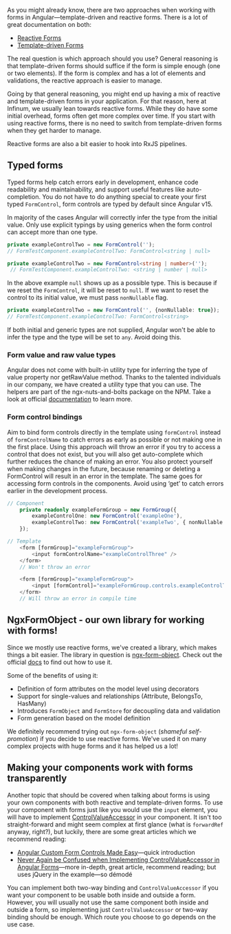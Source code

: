 As you might already know, there are two approaches when working with forms in Angular—template-driven and reactive forms. There is a lot of great documentation on both:

- [Reactive Forms](https://angular.dev/guide/forms/reactive-forms)
- [Template-driven Forms](https://angular.dev/guide/forms)

The real question is which approach should you use? General reasoning is that template-driven forms should suffice if the form is simple enough (one or two elements). If the form is complex and has a lot of elements and validations, the reactive approach is easier to manage.

Going by that general reasoning, you might end up having a mix of reactive and template-driven forms in your application. For that reason, here at Infinum, we usually lean towards reactive forms. While they do have some initial overhead, forms often get more complex over time. If you start with using reactive forms, there is no need to switch from template-driven forms when they get harder to manage.

Reactive forms are also a bit easier to hook into RxJS pipelines.

## Typed forms
Typed forms help catch errors early in development, enhance code readability and maintainability, and support useful features like auto-completion. You do not have to do anything special to create your first typed `FormControl`, form controls are typed by default since Angular v15.

In majority of the cases Angular will correctly infer the type from the initial value. Only use explicit typings by using generics when the form control can accept more than one type.

```ts
private exampleControlTwo = new FormControl('');
// FormTestComponent.exampleControlTwo: FormControl<string | null>

private exampleControlTwo = new FormControl<string | number>('');
 // FormTestComponent.exampleControlTwo: <string | number | null>
```

In the above example `null` shows up as a possible type. This is because if we reset the `FormControl`, it will be reset to `null`. If we want to reset the control to its initial value, we must pass `nonNullable` flag.

```ts
private exampleControlTwo = new FormControl('', {nonNullable: true});
// FormTestComponent.exampleControlTwo: FormControl<string>
```

If both initial and generic types are not supplied, Angular won't be able to infer the type and the type will be set to `any`. Avoid doing this.

### Form value and raw value types
Angular does not come with built-in utility type for inferring the type of value property nor getRawValue method. Thanks to the talented individuals in our company, we have created a utility type that you can use. The helpers are part of the ngx-nuts-and-bolts package on the NPM. Take a look at official [documentation](https://infinum.github.io/ngx-nuts-and-bolts/docs/form-utils) to learn more.

### Form control bindings
Aim to bind form controls directly in the template using `formControl` instead of `formControlName` to catch errors as early as possible or not making one in the first place. Using this approach will throw an error if you try to access a control that does not exist, but you will also get auto-complete which further reduces the chance of making an error. You also protect yourself when making changes in the future, because renaming or deleting a FormControl will result in an error in the template. The same goes for accessing form controls in the components. Avoid using ‘get’ to catch errors earlier in the development process.

```ts
// Component
    private readonly exampleFormGroup = new FormGroup({
        exampleControlOne: new FormControl('exampleOne'),
        exampleControlTwo: new FormControl('exampleTwo', { nonNullable: true }),
    });

// Template
    <form [formGroup]="exampleFormGroup">
        <input formControlName="exampleControlThree" />
    </form>
    // Won't throw an error

    <form [formGroup]="exampleFormGroup">
        <input [formControl]="exampleFormGroup.controls.exampleControlThree" />
    </form>
    // Will throw an error in compile time
```

## NgxFormObject - our own library for working with forms!

Since we mostly use reactive forms, we've created a library, which makes things a bit easier. The library in question is [ngx-form-object](https://github.com/infinum/ngx-form-object). Check out the official [docs](https://infinum.github.io/ngx-form-object/docs) to find out how to use it.

Some of the benefits of using it:

- Definition of form attributes on the model level using decorators
- Support for single-values and relationships (Attribute, BelongsTo, HasMany)
- Introduces `FormObject` and `FormStore` for decoupling data and validation
- Form generation based on the model definition

We definitely recommend trying out `ngx-form-object` (*shameful self-promotion*) if you decide to use reactive forms. We've used it on many complex projects with huge forms and it has helped us a lot!

## Making your components work with forms transparently

Another topic that should be covered when talking about forms is using your own components with both reactive and template-driven forms. To use your component with forms just like you would use the `input` element, you will have to implement [ControlValueAccessor](https://angular.dev/api/forms/ControlValueAccessor) in your component. It isn't too straight-forward and might seem complex at first glance (what is `forwardRef` anyway, right?), but luckily, there are some great articles which we recommend reading:

- [Angular Custom Form Controls Made Easy](https://netbasal.com/angular-custom-form-controls-made-easy-4f963341c8e2)—quick introduction
- [Never Again be Confused when Implementing ControlValueAccessor in Angular Forms](https://blog.angularindepth.com/never-again-be-confused-when-implementing-controlvalueaccessor-in-angular-forms-93b9eee9ee83)—more in-depth, great article, recommend reading; but uses jQuery in the example—so démodé

You can implement both two-way binding and `ControlValueAccessor` if you want your component to be usable both inside and outside a form. However, you will usually not use the same component both inside and outside a form, so implementing just `ControlValueAccessor` or two-way binding should be enough. Which route you choose to go depends on the use case.
